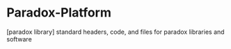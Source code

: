 # Paradox-Platform
[paradox library] standard headers, code, and files for paradox libraries and software
